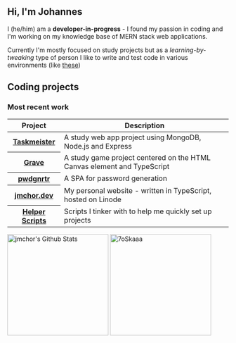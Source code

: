 <div align="center">

<a href="mailto:jchorzempa@posteo.org"><img src="https://img.shields.io/badge/Email-jchorzempa%40posteo.org-green" alt=""></img></a>
<a href="https://blog.jmchor.dev/"><img src="https://img.shields.io/badge/Read-Blog-informational" alt=""></img></a>
<a href="https://jmchor.dev"><img src="https://img.shields.io/badge/website-live-success" alt=""></img></a>
<a href="https://useum.netlify.app"><img src="https://img.shields.io/badge/Current%20project-/useum-blueviolet" alt=""></img></a>
<a href="#"><img src="https://img.shields.io/badge/focus%20on-React-cyan" alt=""></img></a>

</div>

## Hi, I'm Johannes

I (he/him) am a **developer-in-progress** - I found my passion in coding and I'm working on my knowledge base of MERN stack web applications.

Currently I'm mostly focused on study projects but as a *learning-by-tweaking* type of person I like to write and test code in various environments (like [these](#coding-projects))

## Coding projects

### Most recent work

<table align="center" width="100%">
  <thead>
    <th span="col">Project </th>
    <th span="col">Description</th>
  </thead>
  <tbody>
    <tr>
      <th span="row"><a href="https://github.com/jmchor/activity_logger">Taskmeister</a></th>
      <td>A study web app project using MongoDB, Node.js and Express</td>
    </tr>
    <tr>
      <th span="row"><a href="https://github.com/jmchor/grave_game">Grave</a></th>
      <td>A study game project centered on the HTML Canvas element and TypeScript</td>
    </tr>
    <tr>
      <th span="row"><a href="https://github.com/jmchor/pwd_gen">pwdgnrtr</a></th>
      <td>A SPA for password generation</td>
    </tr>
    <tr>
      <th span="row"><a href="https://github.com/jmchor/jmchor.dev">jmchor.dev</a></th>
      <td>My personal website - written in TypeScript, hosted on Linode</td>
    </tr>
    <tr>
      <th span="row"><a href="https://github.com/jmchor/scripts">Helper Scripts</a></th>
      <td>Scripts I tinker with to help me quickly set up projects</td>
    </tr>
  </tbody>
</table>

<p>
   <a href="https://github.com/anuraghazra/github-readme-stats">
   <img alt="jmchor's Github Stats" src="https://github-readme-stats.vercel.app/api?username=jmchor&show_icons=true&count_private=true&locale=en&theme=transparent&layout=compact" height="230px"/></a>
   <img src="https://github-readme-stats.vercel.app/api/top-langs?username=jmchor&langs_count=5&show_icons=true&locale=en&theme=transparent" alt="7oSkaaa" height="230px"/>
<br/>
</p>
